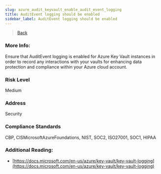 ```yaml
---
slug: azure_audit_keyvault_enable_audit_event_logging
title: AuditEvent logging should be enabled
sidebar_label: AuditEvent logging should be enabled
---
```

> [Back](../../azurekeyvaultaudit)

### More Info:
Ensure that AuditEvent logging is enabled for Azure Key Vault instances in order to record any interactions with your vaults for enhancing data protection and compliance within your Azure cloud account.

### Risk Level
Medium

### Address
Security

### Compliance Standards
CBP, CISMicrosoftAzureFoundations, NIST, SOC2, ISO27001, SOC1, HIPAA

### Additional Reading:
- [https://docs.microsoft.com/en-us/azure/key-vault/key-vault-logging](https://docs.microsoft.com/en-us/azure/key-vault/key-vault-logging) 
